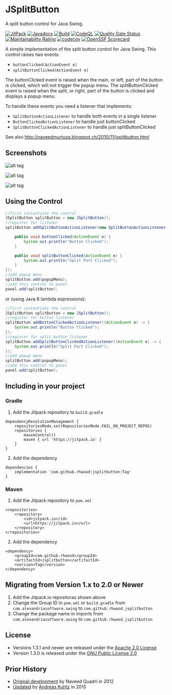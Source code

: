 JSplitButton
============

A split button control for Java Swing.

[![JitPack](https://jitpack.io/v/rhwood/jsplitbutton.svg)](https://jitpack.io/#rhwood/jsplitbutton)
[![Javadocs](https://www.javadoc.io/badge/com.alexandriasoftware.swing/jsplitbutton.svg)](https://jitpack.io/com/github/USER/REPO/latest/javadoc/)
[![Build](https://github.com/rhwood/jsplitbutton/actions/workflows/build.yml/badge.svg)](https://github.com/rhwood/jsplitbutton/actions/workflows/build.yml)
[![CodeQL](https://github.com/rhwood/jsplitbutton/actions/workflows/codeql-analysis.yml/badge.svg)](https://github.com/rhwood/jsplitbutton/actions/workflows/codeql-analysis.yml)
[![Quality Gate Status](https://sonarcloud.io/api/project_badges/measure?project=rhwood_jsplitbutton&metric=alert_status)](https://sonarcloud.io/dashboard?id=rhwood_jsplitbutton)
[![Maintainability Rating](https://sonarcloud.io/api/project_badges/measure?project=rhwood_jsplitbutton&metric=sqale_rating)](https://sonarcloud.io/dashboard?id=rhwood_jsplitbutton)
[![codecov](https://codecov.io/gh/rhwood/jsplitbutton/graph/badge.svg?token=gbIMA3aimP)](https://codecov.io/gh/rhwood/jsplitbutton)
[![OpenSSF Scorecard](https://api.securityscorecards.dev/projects/github.com/rhwood/jsplitbutton/badge)](https://securityscorecards.dev/viewer/?uri=github.com/rhwood/jsplitbutton)

A simple implementation of the split button control for Java Swing. This control raises two events:

* ```buttonClicked(ActionEvent e)```
* ```splitButtonClicked(ActionEvent e)```

The buttonClicked event is raised when the main, or left, part of the button is clicked, which will not trigger the popup menu.
The splitButtonClicked event is raised when the split, or right, part of the button is clicked and displays a popup menu.

To handle these events you need a listener that implements:

* ```SplitButtonActionListener``` to handle both events in a single listener
* ```ButtonClickedActionListener``` to handle just buttonClicked
* ```SplitButtonClickedActionListener``` to handle just splitButtonClicked

See also http://naveedmurtuza.blogspot.ch/2010/11/jsplitbutton.html

## Screenshots

![alt tag](https://raw.github.com/rhwood/jsplitbutton/master/wiki/images/JSplitButton-GTK.png)

![alt tag](https://raw.github.com/rhwood/jsplitbutton/master/wiki/images/JSplitButton-Nimbus.png)

![alt tag](https://raw.github.com/rhwood/jsplitbutton/master/wiki/images/JSplitButton-Metal.png)

## Using the Control

```java
//first instantiate the control
JSplitButton splitButton = new JSplitButton();
//register for listener
splitButton.addSplitButtonActionListener(new SplitButtonActionListener() {

    public void buttonClicked(ActionEvent e) {
        System.out.println("Button Clicked");
    }

    public void splitButtonClicked(ActionEvent e) {
        System.out.println("Split Part Clicked");
    }
});
//add popup menu
splitButton.add(popupMenu);
//add this control to panel
panel.add(splitButton);
```

or (using Java 8 lambda expressions):

```java
//first instantiate the control
JSplitButton splitButton = new JSplitButton();
//register for button listener
splitButton.addButtonClickedActionListener((ActionEvent e) -> {
    System.out.println("Button Clicked");
});
//register for split button listener
splitButton.addSplitButtonClickedActionListener((ActionEvent e) -> {
    System.out.println("Split Part Clicked");
});
//add popup menu
splitButton.add(popupMenu);
//add this control to panel
panel.add(splitButton);
```

## Including in your project

### Gradle

1. Add the Jitpack repository to `build.gradle`
```
dependencyResolutionManagement {
    repositoriesMode.set(RepositoriesMode.FAIL_ON_PROJECT_REPOS)
    repositories {
        mavenCentral()
        maven { url 'https://jitpack.io' }
    }
}
```

2. Add the dependency
```
dependencies {
    implementation 'com.github.rhwood:jsplitbutton:Tag'
}
```

### Maven

1. Add the Jitpack repository to `pom.xml`
```
<repositories>
    <repository>
        <id>jitpack.io</id>
        <url>https://jitpack.io</url>
    </repository>
</repositories>
```

2. Add the dependency
```
<dependency>
    <groupId>com.github.rhwood</groupId>
    <artifactId>jsplitbutton</artifactId>
    <version>Tag</version>
</dependency>
```

## Migrating from Version 1.x to 2.0 or Newer

1. Add the Jitpack.io repositoras shown above
2. Change the Group ID in `pom.xml` or `build.gradle` from `com.alexandriasoftware.swing` to `com.github.rhwood.jsplitbutton`
3. Change the package name in imports from `com.alexandriasoftware.swing` to `com.github.rhwood.jsplitbutton`

## License

- Versions 1.3.1 and newer are released under the [Apache 2.0 License](http://www.apache.org/licenses/LICENSE-2.0)
- Version 1.3.0 is released under the [GNU Public License 2.0](https://www.gnu.org/licenses/old-licenses/gpl-2.0.en.html)

## Prior History

* [Original development](http://code.google.com/p/jsplitbutton) by Naveed Quadri in 2012
* [Updated](https://github.com/akuhtz/jsplitbutton) by [Andreas Kuhtz](https://github.com/akuhtz) in 2015
